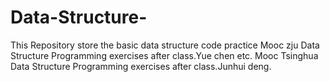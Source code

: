 # Data-Structure-
This Repository store the basic data structure code practice
Mooc zju Data Structure Programming exercises after class.Yue chen etc.
Mooc Tsinghua Data Structure Programming exercises after class.Junhui deng.
